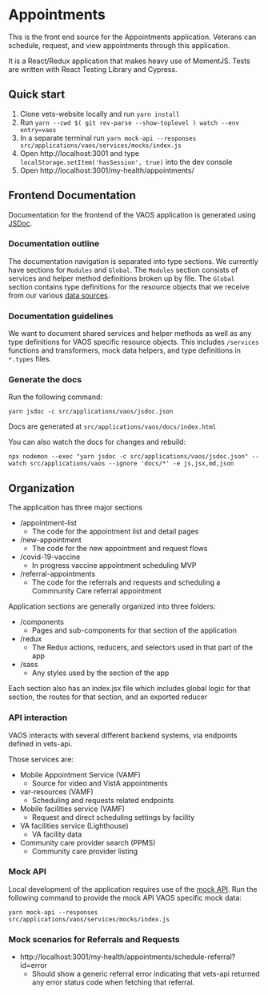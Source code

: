 # Appointments

This is the front end source for the Appointments application. Veterans can schedule, request, and view appointments through this application.

It is a React/Redux application that makes heavy use of MomentJS. Tests are written with React Testing Library and Cypress.

## Quick start

1. Clone vets-website locally and run `yarn install`
2. Run `yarn --cwd $( git rev-parse --show-toplevel ) watch --env entry=vaos`
3. In a separate terminal run `yarn mock-api --responses src/applications/vaos/services/mocks/index.js`
4. Open http://localhost:3001 and type `localStorage.setItem('hasSession', true)` into the dev console
5. Open http://localhost:3001/my-health/appointments/

## Frontend Documentation

Documentation for the frontend of the VAOS application is generated using [JSDoc](https://jsdoc.app/).

### Documentation outline

The documentation navigation is separated into type sections. We currently have sections for `Modules` and `Global`. The `Modules` section consists of services and helper method definitions broken up by file. The `Global` section contains type definitions for the resource objects that we receive from our various [data sources](https://github.com/department-of-veterans-affairs/vets-website/tree/main/src/applications/vaos#api-interaction).

### Documentation guidelines

We want to document shared services and helper methods as well as any type definitions for VAOS specific resource objects. This includes `/services` functions and transformers, mock data helpers, and type definitions in `*.types` files.

### Generate the docs

Run the following command:

```
yarn jsdoc -c src/applications/vaos/jsdoc.json
```

Docs are generated at `src/applications/vaos/docs/index.html`

You can also watch the docs for changes and rebuild:

```
npx nodemon --exec "yarn jsdoc -c src/applications/vaos/jsdoc.json" --watch src/applications/vaos --ignore 'docs/*' -e js,jsx,md,json
```

## Organization

The application has three major sections

- /appointment-list
  - The code for the appointment list and detail pages
- /new-appointment
  - The code for the new appointment and request flows
- /covid-19-vaccine
  - In progress vaccine appointment scheduling MVP
- /referral-appointments
  - The code for the referrals and requests and scheduling a Commnunity Care referral appointment

Application sections are generally organized into three folders:

- /components
  - Pages and sub-components for that section of the application
- /redux
  - The Redux actions, reducers, and selectors used in that part of the app
- /sass
  - Any styles used by the section of the app

Each section also has an index.jsx file which includes global logic for that section, the routes for that section, and an exported reducer

### API interaction

VAOS interacts with several different backend systems, via endpoints defined in vets-api.

Those services are:

- Mobile Appointment Service (VAMF)
  - Source for video and VistA appointments
- var-resources (VAMF)
  - Scheduling and requests related endpoints
- Mobile facilities service (VAMF)
  - Request and direct scheduling settings by facility
- VA facilities service (Lighthouse)
  - VA facility data
- Community care provider search (PPMS)
  - Community care provider listing

### Mock API

Local development of the application requires use of the [mock API](https://github.com/department-of-veterans-affairs/vets-website#running-a-mock-api-for-local-development). Run the following command to provide the mock API VAOS specific mock data:

```
yarn mock-api --responses src/applications/vaos/services/mocks/index.js
```
### Mock scenarios for Referrals and Requests

- http://localhost:3001/my-health/appointments/schedule-referral?id=error
  - Should show a generic referral error indicating that vets-api returned any error status code when fetching that referral.

